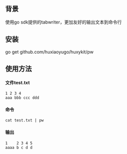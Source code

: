 ## 背景
使用go sdk提供的tabwriter，更加友好的输出文本到命令行

## 安装
go get github.com/huxiaoyugo/huxykit/pw

## 使用方法

#### 文件test.txt
```
1 2 3 4
aaa bbb ccc ddd
```
#### 命令
```shell script
cat test.txt | pw
```

#### 输出
```
1    2 3 4 5
aaaa b c d d
```







